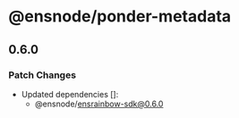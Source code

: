 # @ensnode/ponder-metadata

## 0.6.0

### Patch Changes

- Updated dependencies []:
  - @ensnode/ensrainbow-sdk@0.6.0
